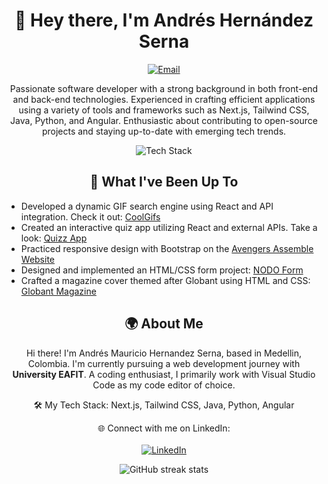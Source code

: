 <div align="center">
  <h1>👋 Hey there, I'm Andrés Hernández Serna</h1>
</div>

<p align="center">
  <a href="mailto:mauricioserna123@gmail.com">
    <img src="https://img.shields.io/badge/Email-mauricioserna123%40gmail.com-blue?style=for-the-badge&logo=gmail" alt="Email">
  </a>
</p>

<p align="center">
  Passionate software developer with a strong background in both front-end and back-end technologies. Experienced in crafting efficient applications using a variety of tools and frameworks such as Next.js, Tailwind CSS, Java, Python, and Angular. Enthusiastic about contributing to open-source projects and staying up-to-date with emerging tech trends.
</p>

<div align="center"> <!-- Agregamos un contenedor para centrar la imagen -->
  <img src="https://res.cloudinary.com/dciwzdk4j/image/upload/v1693498075/techstack_qytlq6.gif" alt="Tech Stack">
</div>

<h2 align="center">🚀 What I've Been Up To</h2>

- Developed a dynamic GIF search engine using React and API integration. Check it out: [CoolGifs](https://coolgifsapp.netlify.app/)
- Created an interactive quiz app utilizing React and external APIs. Take a look: [Quizz App](https://quizzapp-andreshserna.netlify.app/)
- Practiced responsive design with Bootstrap on the [Avengers Assemble Website](https://andreshserna.github.io/AvengersAssemble-Website/)
- Designed and implemented an HTML/CSS form project: [NODO Form](https://andreshserna.github.io/Form-for-NODO/)
- Crafted a magazine cover themed after Globant using HTML and CSS: [Globant Magazine](https://andreshserna.github.io/Magazine-cover-of-Globant/)

<h2 align="center">🌍 About Me</h2>

<p align="center">
  Hi there! I'm Andrés Mauricio Hernandez Serna, based in Medellin, Colombia. I'm currently pursuing a web development journey with <strong>University EAFIT</strong>. A coding enthusiast, I primarily work with Visual Studio Code as my code editor of choice.
</p>

<p align="center">
  🛠️ My Tech Stack: Next.js, Tailwind CSS, Java, Python, Angular
</p>

<p align="center">
  🌐 Connect with me on LinkedIn:
  <br><br>
  <a href="https://www.linkedin.com/in/andres-hernandez-serna-front-end-developer" target="_blank">
    <img src="https://img.shields.io/badge/LinkedIn-Andr%C3%A9s%20Hern%C3%A1ndez%20Serna-blue?style=for-the-badge&logo=linkedin" alt="LinkedIn">
  </a>
</p>

<p align="center">
  <img src="https://github-readme-streak-stats.herokuapp.com/?user=andreshserna" alt="GitHub streak stats">
</p>
